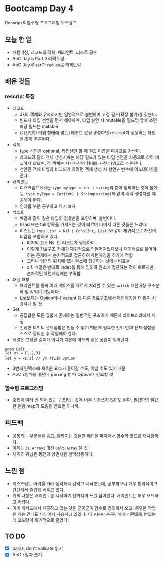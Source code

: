 # Bootcamp Day 4

Rescript & 함수형 프로그래밍 부트캠프

## 오늘 한 일
- 패턴매칭, 레코드와 객체, 배리언트, 리스트 공부
- AoC Day 5 Part 2 리팩토링
- AoC Day 6 `set`과 `reduce`로 리팩토링

## 배운 것들

### rescript 특징
- 레코드
  - JS의 객체와 유사하지만 일반적으로 불변이며 고정 필드(확장 불가)를 갖는다. 
  - 반드시 타입 선언을 먼저 해야하며, 타입 선언 시 mutable을 필드명 앞에 쓰면 해당 필드는 mutable
  - (기선언한 타입 형태에 맞는) 레코드 값을 생성하면 rescript가 상응하는 타입을 찾아 추론된다.
- 객체
  - type 선언은 optional, 타입선언 할 때 필드 이름을 따옴표로 감싼다.
  - 레코드와 달리 객체 생성시에는 해당 필드가 있는 타입 선언을 자동으로 찾아 비교하지 않으며, 각 객체는 자기자신의 형태를 가진 타입으로 추론된다. 
  - 선언된 객체 타입과 비교되게 하려면 객체 생성 시 선언부 변수에 어노테이션을 준다.
- 배리언트
  - 리스크립트에서는 `type myType = int | string`와 같이 정의하는 것이 불가능, `type myType = Int(int) | String(string)`와 같이 각각 생성자를 제공해야 한다.
  - 인터롭 부분 공부하고 다시 보자
- 리스트
  - 배열과 같이 같은 타입의 값들만을 포함하며, 불변이다.
  - head 또는 tail 항목을 가져오는 것이 빠르며 나머지 다른 것들은 느리다.
  - 리스트는 `type List = Nil | Cons(Int, List)`와 같이 재귀적으로 자신의 타입을 포함하고 있다. 
    - 마지막 요소 Nil, 빈 리스트가 필요하다.
    - 이렇게 자료구조 자체가 재귀적으로 만들어져있다보니 재귀적으로 풀어야 하는 문제에서 순차적으로 접근하여 패턴매칭을 하기에 적합
    - 그러나 임의의 위치에 있는 원소에 접근하는 것에는 비효율
    - c.f. 배열은 반대로 index를 통해 임의의 원소에 접근하는 것이 빠르지만, 순차적인 패턴매칭에는 부족합
- 패턴 매칭
  - 배리언트를 통해 여러 케이스를 다르게 처리할 수 있는 `switch` 패턴매칭 구조분해 및 작업이 가능하다.
  - List보다는 Option이나 Variant 등 다른 자료구조에서 패턴매칭을 더 많이 사용하게 될 것
- Set
  - 공집합은 모든 집합에 존재하는 일반적인 구조이기 때문에 라이브러리에서 제공
  - 진정한 의미의 전체집합은 만들 수 없기 때문에 필요한 범위 안의 전체 집합을 스스로 정의한 후 작업해야 한다.
- 배열은 고정된 길이가 아니기 때문에 아래와 같은 상황이 일어난다.
```res
open Belt
let xs = [1,2,3]
let y = xs[3] // y의 타입은 Option
```
  - 3번째 인덱스에 새로운 요소가 들어갈 수도, 아닐 수도 있기 때문
  - AoC 2일차를 풀면서 parsing 할 때 Option이 필요할 것


### 함수형 프로그래밍
- 중첩이 여러 번 되어 있는 구조라는 것에 너무 신경쓰지 않아도 된다. 필요하면 필요한 만큼 map의 도움을 받으면 되니까.

## 피드백
- 공통되는 부분들을 묶고, 달라지는 것들만 패턴을 파악해서 함수와 코드를 재사용하자.
- 이제는 `Js.Array2` 대신 `Belt.Array` 쓸 것
- 재귀와 귀납은 동전의 양면처럼 일맥상통하다. 

## 느낀 점
- 리스크립트 어려울 거라 생각해서 겁먹고 시작했는데, 공부해보니 매우 합리적이고 간단해서 즐겁게 배우고 있다. 
- 위의 사항은 배리언트를 시작하기 전까지의 느낀 점이었다. 배리언트는 매우 오묘하고 어렵다.
- 이미 메서드에서 제공하고 있는 것을 굳이굳이 함수로 정의해서 쓰고, 동일한 작업을 하는 건데도 나누어서 사용하고 있었다. 이 부분만 춘구님에게 리팩토링 받았는데 코드량이 획기적으로 줄었다!

## TO DO
- [x] parse, don't validate 읽기
- [x] AoC 2일차 풀기